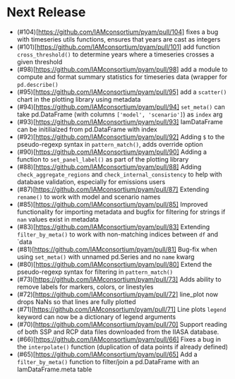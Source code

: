 
# Next Release

- (#104)[https://github.com/IAMconsortium/pyam/pull/104] fixes a bug with timeseries utils functions, ensures that years are cast as integers
- (#101)[https://github.com/IAMconsortium/pyam/pull/101] add function `cross_threshold()` to determine years where a timeseries crosses a given threshold
- (#98)[https://github.com/IAMconsortium/pyam/pull/98] add a module to compute and format summary statistics for timeseries data (wrapper for `pd.describe()`
- (#95)[https://github.com/IAMconsortium/pyam/pull/95] add a `scatter()` chart in the plotting library using metadata 
- (#94)[https://github.com/IAMconsortium/pyam/pull/94] `set_meta()` can take pd.DataFrame (with columns `['model', 'scenario']`) as `index` arg
- (#93)[https://github.com/IAMconsortium/pyam/pull/93] IamDataFrame can be initilialzed from pd.DataFrame with index
- (#92)[https://github.com/IAMconsortium/pyam/pull/92] Adding `$` to the pseudo-regexp syntax in `pattern_match()`, adds override option
- (#90)[https://github.com/IAMconsortium/pyam/pull/90] Adding a function to `set_panel_label()` as part of the plotting library
- (#88)[https://github.com/IAMconsortium/pyam/pull/88] Adding `check_aggregate_regions` and `check_internal_consistency` to help with database validation, especially for emissions users
- (#87)[https://github.com/IAMconsortium/pyam/pull/87] Extending `rename()` to work with model and scenario names
- (#85)[https://github.com/IAMconsortium/pyam/pull/85] Improved functionality for importing metadata and bugfix for filtering for strings if `nan` values exist in metadata
- (#83)[https://github.com/IAMconsortium/pyam/pull/83] Extending `filter_by_meta()` to work with non-matching indices between `df` and `data
- (#81)[https://github.com/IAMconsortium/pyam/pull/81] Bug-fix when using `set_meta()` with unnamed pd.Series and no `name` kwarg
- (#80)[https://github.com/IAMconsortium/pyam/pull/80] Extend the pseudo-regexp syntax for filtering in `pattern_match()`
- (#73)[https://github.com/IAMconsortium/pyam/pull/73] Adds ability to remove labels for markers, colors, or linestyles
- (#72)[https://github.com/IAMconsortium/pyam/pull/72] line_plot now drops NaNs so that lines are fully plotted
- (#71)[https://github.com/IAMconsortium/pyam/pull/71] Line plots `legend` keyword can now be a dictionary of legend arguments
- (#70)[https://github.com/IAMconsortium/pyam/pull/70] Support reading of both SSP and RCP data files downloaded from the IIASA database.
- (#66)[https://github.com/IAMconsortium/pyam/pull/66] Fixes a bug in the `interpolate()` function (duplication of data points if already defined)
- (#65)[https://github.com/IAMconsortium/pyam/pull/65] Add a `filter_by_meta()` function to filter/join a pd.DataFrame with an IamDataFrame.meta table
